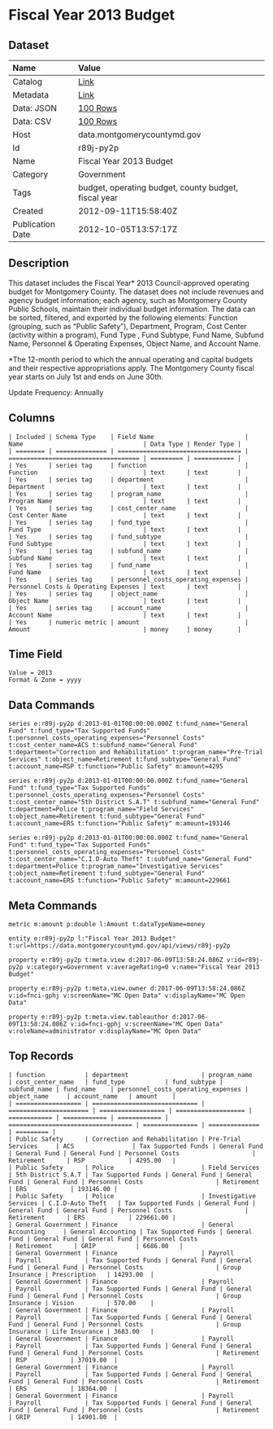 # Fiscal Year 2013 Budget

## Dataset

| Name | Value |
| :--- | :---- |
| Catalog | [Link](https://catalog.data.gov/dataset/fiscal-year-2013-budget-9d416) |
| Metadata | [Link](https://data.montgomerycountymd.gov/api/views/r89j-py2p) |
| Data: JSON | [100 Rows](https://data.montgomerycountymd.gov/api/views/r89j-py2p/rows.json?max_rows=100) |
| Data: CSV | [100 Rows](https://data.montgomerycountymd.gov/api/views/r89j-py2p/rows.csv?max_rows=100) |
| Host | data.montgomerycountymd.gov |
| Id | r89j-py2p |
| Name | Fiscal Year 2013 Budget |
| Category | Government |
| Tags | budget, operating budget, county budget, fiscal year |
| Created | 2012-09-11T15:58:40Z |
| Publication Date | 2012-10-05T13:57:17Z |

## Description

This dataset includes the Fiscal Year* 2013 Council-approved operating budget for Montgomery County.  The dataset does not include revenues and agency budget information; each agency, such as Montgomery County Public Schools, maintain their individual budget information.   The data can be sorted, filtered, and exported by the following elements:  Function (grouping, such as “Public Safety”), Department, Program, Cost Center (activity within a program), Fund Type , Fund Subtype, Fund Name, Subfund Name, Personnel & Operating Expenses, Object Name, and Account Name.


*The 12-month period to which the annual operating and capital budgets and their respective appropriations apply.  The Montgomery County fiscal year starts on July 1st and ends on June 30th.

Update Frequency:  Annually

## Columns

```ls
| Included | Schema Type    | Field Name                         | Name                                 | Data Type | Render Type |
| ======== | ============== | ================================== | ==================================== | ========= | =========== |
| Yes      | series tag     | function                           | Function                             | text      | text        |
| Yes      | series tag     | department                         | Department                           | text      | text        |
| Yes      | series tag     | program_name                       | Program Name                         | text      | text        |
| Yes      | series tag     | cost_center_name                   | Cost Center Name                     | text      | text        |
| Yes      | series tag     | fund_type                          | Fund Type                            | text      | text        |
| Yes      | series tag     | fund_subtype                       | Fund Subtype                         | text      | text        |
| Yes      | series tag     | subfund_name                       | Subfund Name                         | text      | text        |
| Yes      | series tag     | fund_name                          | Fund Name                            | text      | text        |
| Yes      | series tag     | personnel_costs_operating_expenses | Personnel Costs & Operating Expenses | text      | text        |
| Yes      | series tag     | object_name                        | Object Name                          | text      | text        |
| Yes      | series tag     | account_name                       | Account Name                         | text      | text        |
| Yes      | numeric metric | amount                             | Amount                               | money     | money       |
```

## Time Field

```ls
Value = 2013
Format & Zone = yyyy
```

## Data Commands

```ls
series e:r89j-py2p d:2013-01-01T00:00:00.000Z t:fund_name="General Fund" t:fund_type="Tax Supported Funds" t:personnel_costs_operating_expenses="Personnel Costs" t:cost_center_name=ACS t:subfund_name="General Fund" t:department="Correction and Rehabilitation" t:program_name="Pre-Trial Services" t:object_name=Retirement t:fund_subtype="General Fund" t:account_name=RSP t:function="Public Safety" m:amount=4295

series e:r89j-py2p d:2013-01-01T00:00:00.000Z t:fund_name="General Fund" t:fund_type="Tax Supported Funds" t:personnel_costs_operating_expenses="Personnel Costs" t:cost_center_name="5th District S.A.T" t:subfund_name="General Fund" t:department=Police t:program_name="Field Services" t:object_name=Retirement t:fund_subtype="General Fund" t:account_name=ERS t:function="Public Safety" m:amount=193146

series e:r89j-py2p d:2013-01-01T00:00:00.000Z t:fund_name="General Fund" t:fund_type="Tax Supported Funds" t:personnel_costs_operating_expenses="Personnel Costs" t:cost_center_name="C.I.D-Auto Theft" t:subfund_name="General Fund" t:department=Police t:program_name="Investigative Services" t:object_name=Retirement t:fund_subtype="General Fund" t:account_name=ERS t:function="Public Safety" m:amount=229661
```

## Meta Commands

```ls
metric m:amount p:double l:Amount t:dataTypeName=money

entity e:r89j-py2p l:"Fiscal Year 2013 Budget" t:url=https://data.montgomerycountymd.gov/api/views/r89j-py2p

property e:r89j-py2p t:meta.view d:2017-06-09T13:58:24.086Z v:id=r89j-py2p v:category=Government v:averageRating=0 v:name="Fiscal Year 2013 Budget"

property e:r89j-py2p t:meta.view.owner d:2017-06-09T13:58:24.086Z v:id=fnci-gphj v:screenName="MC Open Data" v:displayName="MC Open Data"

property e:r89j-py2p t:meta.view.tableauthor d:2017-06-09T13:58:24.086Z v:id=fnci-gphj v:screenName="MC Open Data" v:roleName=administrator v:displayName="MC Open Data"
```

## Top Records

```ls
| function           | department                    | program_name           | cost_center_name   | fund_type           | fund_subtype | subfund_name | fund_name    | personnel_costs_operating_expenses | object_name     | account_name   | amount    | 
| ================== | ============================= | ====================== | ================== | =================== | ============ | ============ | ============ | ================================== | =============== | ============== | ========= | 
| Public Safety      | Correction and Rehabilitation | Pre-Trial Services     | ACS                | Tax Supported Funds | General Fund | General Fund | General Fund | Personnel Costs                    | Retirement      | RSP            | 4295.00   | 
| Public Safety      | Police                        | Field Services         | 5th District S.A.T | Tax Supported Funds | General Fund | General Fund | General Fund | Personnel Costs                    | Retirement      | ERS            | 193146.00 | 
| Public Safety      | Police                        | Investigative Services | C.I.D-Auto Theft   | Tax Supported Funds | General Fund | General Fund | General Fund | Personnel Costs                    | Retirement      | ERS            | 229661.00 | 
| General Government | Finance                       | General Accounting     | General Accounting | Tax Supported Funds | General Fund | General Fund | General Fund | Personnel Costs                    | Retirement      | GRIP           | 6686.00   | 
| General Government | Finance                       | Payroll                | Payroll            | Tax Supported Funds | General Fund | General Fund | General Fund | Personnel Costs                    | Group Insurance | Prescription   | 14293.00  | 
| General Government | Finance                       | Payroll                | Payroll            | Tax Supported Funds | General Fund | General Fund | General Fund | Personnel Costs                    | Group Insurance | Vision         | 570.00    | 
| General Government | Finance                       | Payroll                | Payroll            | Tax Supported Funds | General Fund | General Fund | General Fund | Personnel Costs                    | Group Insurance | Life Insurance | 3683.00   | 
| General Government | Finance                       | Payroll                | Payroll            | Tax Supported Funds | General Fund | General Fund | General Fund | Personnel Costs                    | Retirement      | RSP            | 37019.00  | 
| General Government | Finance                       | Payroll                | Payroll            | Tax Supported Funds | General Fund | General Fund | General Fund | Personnel Costs                    | Retirement      | ERS            | 18364.00  | 
| General Government | Finance                       | Payroll                | Payroll            | Tax Supported Funds | General Fund | General Fund | General Fund | Personnel Costs                    | Retirement      | GRIP           | 14901.00  | 
```